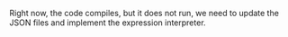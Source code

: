 Right now, the code compiles, but it does not run, we need to update the JSON files and implement the expression interpreter.